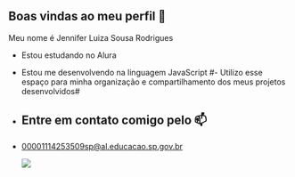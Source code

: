 ## Boas vindas ao meu perfil 🖤

Meu nome é Jennifer Luiza Sousa Rodrigues 
- Estou estudando no Alura
- Estou me desenvolvendo na linguagem JavaScript
#- Utilizo esse espaço para minha organização e compartilhamento dos meus projetos desenvolvidos#

- ## Entre em contato comigo pelo 📫
- 00001114253509sp@al.educacao.sp.gov.br

  ![](https://media1.tenor.com/m/OUOBkawxWIAAAAAC/paola.gif)

